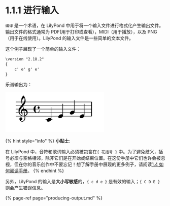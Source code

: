# 1.1.1 进行输入

`编译` 是一个术语，在 LilyPond 中用于将一个输入文件进行格式化产生输出文件。输出文件的格式通常为 PDF\(用于打印或查看），MIDI（用于播放），以及 PNG（用于在线使用）。LilyPond 的输入文件是一些简单的文本文件。

这个例子展现了一个简单的输入文件：

```text
\version "2.18.2"
{
    c' e' g' e'
}
```

乐谱输出为：

![](../../../.gitbook/assets/1.1.1.png)

{% hint style="info" %}
**小贴士**:

在 LilyPond 中，音符和歌词输入必须被包含在`{ 花括号 }` 中。为了避免歧义，括号必须与空格相邻，除非它们是在开始或结束位置。在这份手册中它们也许会被忽视，但在你的音乐创作中不要忘记！想了解手册中展现的更多例子，请阅读[1.4 如何阅读手册](../../1.4-how-to-read-the-manuls/)。
{% endhint %}

另外，LilyPond 的输入是**大小写敏感**的，`{ c d e }` 是有效的输入；`{ C D E }` 则会产生错误信息。

{% page-ref page="producing-output.md" %}



